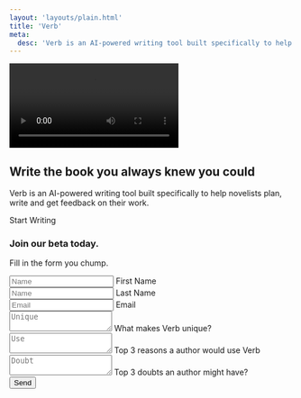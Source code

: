 ```yaml
---
layout: 'layouts/plain.html'
title: 'Verb'
meta:
  desc: 'Verb is an AI-powered writing tool built specifically to help novelists plan, write and get feedback on their work.'
---
```


<div class="container">
  <section class="md:flex justify-center ">
    <div class="md:flex md:order-2 pb-8 md:pb-0 w-full md:w-half">
      <div class="relative">
        <video class="rounded-[20px] relative z-10 shadow-yellow-50 shadow-lg " autoplay loop >
            <source src="/media/describe.webm"
                    type="video/webm">
            <source src="/media/describe.mp4"
                    type="video/mp4">
            Sorry, your browser doesn't support embedded videos.
        </video>
        <div class="w-[325px] h-[288px] bg-blurGreen absolute -top-8 -left-10 blur-3xl opacity-20"></div>
        <div class="w-[325px] h-[288px] bg-blurPurple absolute -top-8 -right-20 blur-3xl opacity-20"></div>
        <div class="w-[419px] h-[366px] bg-blurBlue absolute -bottom-10 right-8 blur-3xl opacity-20"></div> 
        <div class="w-[325px] h-[288px] bg-blurYellow absolute -bottom-20 -left-20 blur-3xl opacity-20"></div>
      </div>
    </div>
    <div class="md:flex md:order-1 w-full md:items-center md:justify-center md:w-half md:mr-20 lg:mr-0">
      <div class="lg:max-w-lg">
        <h1 class="mb-5">Write <span class="underline decoration-greenNeon decoration-5 underline-offset-[4px]">the book</span> you always knew you could</h1>
        <p class="mb-12 max-w-sm">Verb is an AI-powered writing tool built specifically to help novelists plan, write and get feedback on their work.</p>
        <a x-on:click="modal = ! modal" class="btn btn-big">Start Writing</a>
      </div>
    </div>

  </section>
</div>

<div  x-bind:class="! modal ? 'hidden' : ''" 
      x-on:click="modal = false"
      class="z-0 fixed top-0 left-0 right-0 bottom-0 backdrop-blur-sm" ></div>
<div  x-bind:class="! modal ? 'hidden' : ''"
      class="z-20 fixed md:p-12 p-4 w-[88%] bg-white top-1/2 -translate-x-1/2 ml-[-1%] left-1/2 md:left-[1/2] -translate-y-1/2  rounded-lg shadow-lg">
    <form action="https://formsubmit.co/e580d484c1b6fc937da48f7792dc6791" method="POST" >
      <div class="mb-4">
        <h3>Join our beta today.</h3>
        <p>Fill in the form you chump.</p>
      </div>
      <div class="flex gap-4 mb-4">
        <div class="input">
          <input type="text" id="fname" placeholder="Name" class="w-full" />
          <label for="fname">First Name</label>
        </div>
        <div class="input">
          <input type="text" id="lname" placeholder="Name" class="w-full" />
          <label for="lname">Last Name</label>
        </div>
      </div>
      <div class="input mb-4">
        <input type="email" id="email" name="Email" placeholder="Email" required="" class="w-full"
        />
        <label for="email">Email</label>
      </div>
      <div class="input mb-4">
        <textarea
          id="unique"
          name="Unique"
          placeholder="Unique"
          required=""
          class="w-full"
        ></textarea>
        <label for="unique">What makes Verb unique?</label>
      </div>
      <div class="input mb-4">
        <textarea
          id="use"
          name="Use"
          placeholder="Use"
          required=""
          class="w-full"
        ></textarea>
        <label for="use">Top 3 reasons a author would use Verb</label>
      </div>
      <div class="input mb-4">
        <textarea
          id="doubt"
          name="Doubt"
          placeholder="Doubt"
          required=""
          class="w-full"
        ></textarea>
        <label for="doubt">Top 3 doubts an author might have?</label>
      </div>
      <button type="submit" class="btn btn-long">Send</button>
      <input
        type="hidden"
        name="_autoresponse"
        value="Got it, thanks will be in touch."
      />
      <input
        type="hidden"
        name="_next"
        value="https://elated-cori-24a9ee.netlify.app/thanks/"
      />
    </form>
  </div>
